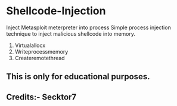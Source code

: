 # Shellcode-Injection
Inject Metasploit meterpreter into process
Simple process injection technique to inject malicious shellcode into memory.

1) Virtualallocx
2) Writeprocessmemory
3) Createremotethread


## This is only for educational purposes.







## Credits:- Secktor7
